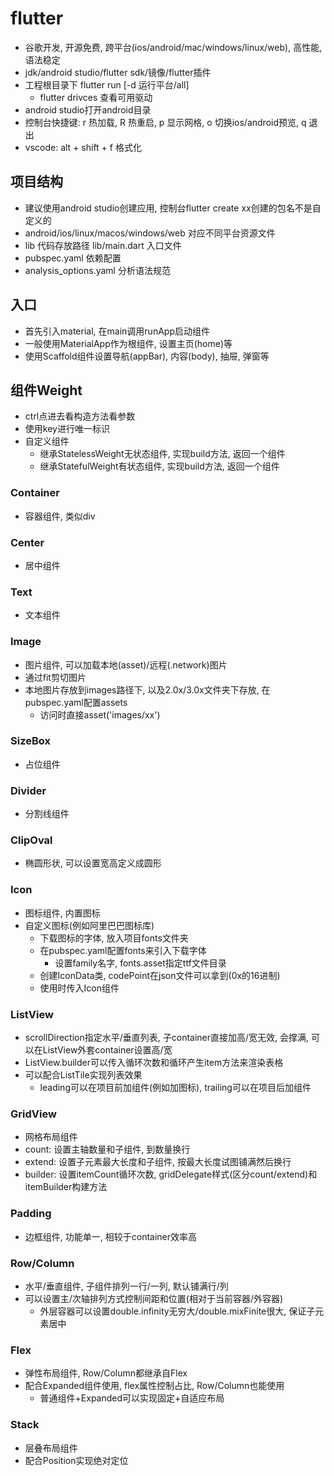 # flutter
* 谷歌开发, 开源免费, 跨平台(ios/android/mac/windows/linux/web), 高性能, 语法稳定
* jdk/android studio/flutter sdk/镜像/flutter插件
* 工程根目录下 flutter run [-d 运行平台/all]
    * flutter drivces 查看可用驱动
* android studio打开android目录
* 控制台快捷键: r 热加载, R 热重启, p 显示网格, o 切换ios/android预览, q 退出
* vscode: alt + shift + f 格式化

## 项目结构
* 建议使用android studio创建应用, 控制台flutter create xx创建的包名不是自定义的
* android/ios/linux/macos/windows/web 对应不同平台资源文件
* lib 代码存放路径 lib/main.dart 入口文件
* pubspec.yaml 依赖配置
* analysis_options.yaml 分析语法规范

## 入口
* 首先引入material, 在main调用runApp启动组件
* 一般使用MaterialApp作为根组件, 设置主页(home)等
* 使用Scaffold组件设置导航(appBar), 内容(body), 抽屉, 弹窗等

## 组件Weight
* ctrl点进去看构造方法看参数
* 使用key进行唯一标识
* 自定义组件
    * 继承StatelessWeight无状态组件, 实现build方法, 返回一个组件
    * 继承StatefulWeight有状态组件, 实现build方法, 返回一个组件

### Container
* 容器组件, 类似div

### Center
* 居中组件

### Text
* 文本组件

### Image
* 图片组件, 可以加载本地(asset)/远程(.network)图片
* 通过fit剪切图片
* 本地图片存放到images路径下, 以及2.0x/3.0x文件夹下存放, 在pubspec.yaml配置assets
    * 访问时直接asset('images/xx')

### SizeBox
* 占位组件

### Divider
* 分割线组件

### ClipOval
* 椭圆形状, 可以设置宽高定义成圆形

### Icon
* 图标组件, 内置图标
* 自定义图标(例如阿里巴巴图标库)
    * 下载图标的字体, 放入项目fonts文件夹
    * 在pubspec.yaml配置fonts来引入下载字体
        * 设置family名字, fonts.asset指定ttf文件目录
    * 创建IconData类, codePoint在json文件可以拿到(0x的16进制)
    * 使用时传入Icon组件

### ListView
* scrollDirection指定水平/垂直列表, 子container直接加高/宽无效, 会撑满, 可以在ListView外套container设置高/宽
* ListView.builder可以传入循环次数和循环产生item方法来渲染表格
* 可以配合ListTile实现列表效果
    * leading可以在项目前加组件(例如加图标), trailing可以在项目后加组件

### GridView
* 网格布局组件
* count: 设置主轴数量和子组件, 到数量换行
* extend: 设置子元素最大长度和子组件, 按最大长度试图铺满然后换行
* builder: 设置itemCount循环次数, gridDelegate样式(区分count/extend)和itemBuilder构建方法

### Padding
* 边框组件, 功能单一, 相较于container效率高

### Row/Column
* 水平/垂直组件, 子组件排列一行/一列, 默认铺满行/列
* 可以设置主/次轴排列方式控制间距和位置(相对于当前容器/外容器)
    * 外层容器可以设置double.infinity无穷大/double.mixFinite很大, 保证子元素居中

### Flex
* 弹性布局组件, Row/Column都继承自Flex
* 配合Expanded组件使用, flex属性控制占比, Row/Column也能使用
    * 普通组件+Expanded可以实现固定+自适应布局

### Stack
* 层叠布局组件
* 配合Position实现绝对定位